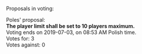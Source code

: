 Proposals in voting:

Poles' proposal:  
**The player limit shall be set to 10 players maximum.**  
Voting ends on 2019-07-03, on 08:53 AM Polish time.  
Votes for: 3  
Votes against: 0
